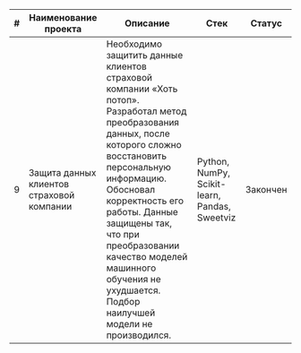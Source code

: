 | # | Наименование проекта | Описание | Стек | Статус |
| --- | --- | --- | --- | --- |
| 9 | Защита данных клиентов страховой компании | Необходимо защитить данные клиентов страховой компании «Хоть потоп». Разработал метод преобразования данных, после которого сложно восстановить персональную информацию. Обосновал корректность его работы. Данные защищены так, что при преобразовании качество моделей машинного обучения не ухудшается. Подбор наилучшей модели не производился. | Python, NumPy, Scikit-learn, Pandas, Sweetviz | Закончен |